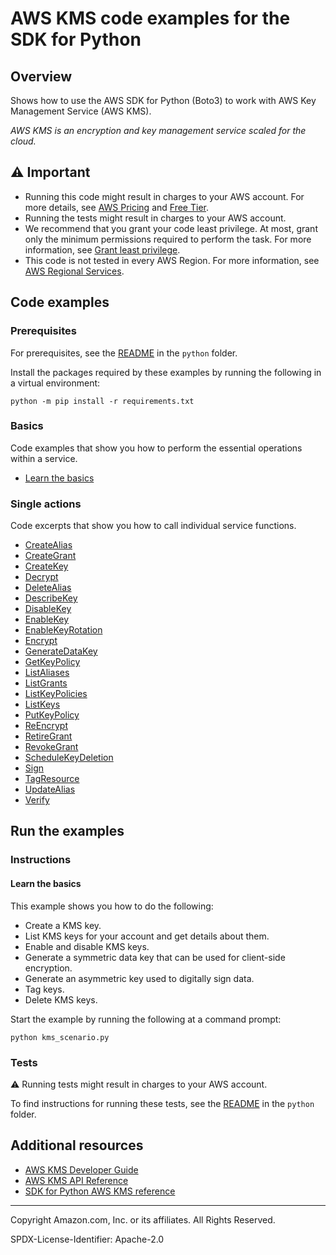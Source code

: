 # AWS KMS code examples for the SDK for Python

## Overview

Shows how to use the AWS SDK for Python (Boto3) to work with AWS Key Management Service (AWS KMS).

<!--custom.overview.start-->
<!--custom.overview.end-->

_AWS KMS is an encryption and key management service scaled for the cloud._

## ⚠ Important

* Running this code might result in charges to your AWS account. For more details, see [AWS Pricing](https://aws.amazon.com/pricing/) and [Free Tier](https://aws.amazon.com/free/).
* Running the tests might result in charges to your AWS account.
* We recommend that you grant your code least privilege. At most, grant only the minimum permissions required to perform the task. For more information, see [Grant least privilege](https://docs.aws.amazon.com/IAM/latest/UserGuide/best-practices.html#grant-least-privilege).
* This code is not tested in every AWS Region. For more information, see [AWS Regional Services](https://aws.amazon.com/about-aws/global-infrastructure/regional-product-services).

<!--custom.important.start-->
<!--custom.important.end-->

## Code examples

### Prerequisites

For prerequisites, see the [README](../../README.md#Prerequisites) in the `python` folder.

Install the packages required by these examples by running the following in a virtual environment:

```
python -m pip install -r requirements.txt
```

<!--custom.prerequisites.start-->
<!--custom.prerequisites.end-->

### Basics

Code examples that show you how to perform the essential operations within a service.

- [Learn the basics](kms_scenario.py)


### Single actions

Code excerpts that show you how to call individual service functions.

- [CreateAlias](alias_management.py#L89)
- [CreateGrant](grant_management.py#L38)
- [CreateKey](key_management.py#L39)
- [Decrypt](key_encryption.py#L66)
- [DeleteAlias](alias_management.py#L172)
- [DescribeKey](key_management.py#L110)
- [DisableKey](key_management.py#L175)
- [EnableKey](key_management.py#L156)
- [EnableKeyRotation](key_management.py#L216)
- [Encrypt](key_encryption.py#L37)
- [GenerateDataKey](key_management.py#L132)
- [GetKeyPolicy](key_policies.py#L62)
- [ListAliases](alias_management.py#L113)
- [ListGrants](grant_management.py#L67)
- [ListKeyPolicies](key_policies.py#L39)
- [ListKeys](key_management.py#L82)
- [PutKeyPolicy](key_policies.py#L91)
- [ReEncrypt](key_encryption.py#L88)
- [RetireGrant](grant_management.py#L95)
- [RevokeGrant](grant_management.py#L115)
- [ScheduleKeyDeletion](key_management.py#L189)
- [Sign](key_encryption.py#L123)
- [TagResource](key_management.py#L235)
- [UpdateAlias](alias_management.py#L143)
- [Verify](key_encryption.py#L147)


<!--custom.examples.start-->
<!--custom.examples.end-->

## Run the examples

### Instructions


<!--custom.instructions.start-->
<!--custom.instructions.end-->


#### Learn the basics

This example shows you how to do the following:

- Create a KMS key.
- List KMS keys for your account and get details about them.
- Enable and disable KMS keys.
- Generate a symmetric data key that can be used for client-side encryption.
- Generate an asymmetric key used to digitally sign data.
- Tag keys.
- Delete KMS keys.

<!--custom.basic_prereqs.kms_Scenario_Basics.start-->
<!--custom.basic_prereqs.kms_Scenario_Basics.end-->

Start the example by running the following at a command prompt:

```
python kms_scenario.py
```


<!--custom.basics.kms_Scenario_Basics.start-->
<!--custom.basics.kms_Scenario_Basics.end-->


### Tests

⚠ Running tests might result in charges to your AWS account.


To find instructions for running these tests, see the [README](../../README.md#Tests)
in the `python` folder.



<!--custom.tests.start-->
<!--custom.tests.end-->

## Additional resources

- [AWS KMS Developer Guide](https://docs.aws.amazon.com/kms/latest/developerguide/overview.html)
- [AWS KMS API Reference](https://docs.aws.amazon.com/kms/latest/APIReference/Welcome.html)
- [SDK for Python AWS KMS reference](https://boto3.amazonaws.com/v1/documentation/api/latest/reference/services/kms.html)

<!--custom.resources.start-->
<!--custom.resources.end-->

---

Copyright Amazon.com, Inc. or its affiliates. All Rights Reserved.

SPDX-License-Identifier: Apache-2.0
